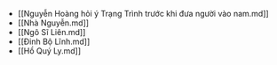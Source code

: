 - [[Nguyễn Hoàng hỏi ý Trạng Trình trước khi đưa người vào nam.md]]
- [[Nhà Nguyễn.md]]
- [[Ngô Sĩ Liên.md]]
- [[Đinh Bộ Lĩnh.md]]
- [[Hồ Quý Ly.md]]
